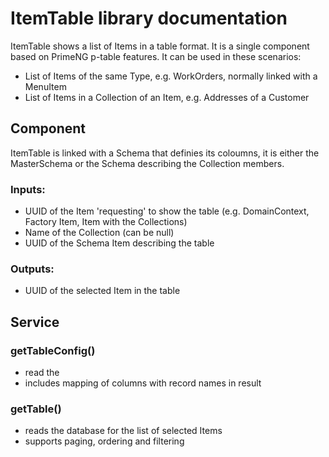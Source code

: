 # ItemTable library documentation

ItemTable shows a list of Items in a table format. It is a single component based on PrimeNG p-table features. It can be used in these scenarios:

- List of Items of the same Type, e.g. WorkOrders, normally linked with a MenuItem 
- List of Items in a Collection of an Item, e.g. Addresses of a Customer

## Component
ItemTable is linked with a Schema that definies its coloumns, it is either the MasterSchema or the Schema describing the Collection members.

### Inputs: 
- UUID of the Item 'requesting' to show the table (e.g. DomainContext, Factory Item, Item with the Collections)
- Name of the Collection (can be null)
- UUID of the Schema Item describing the table

### Outputs:
- UUID of the selected Item in the table 


## Service

### getTableConfig()
- read the 
- includes mapping of columns with record names in result

### getTable()
- reads the database for the list of selected Items
- supports paging, ordering and filtering
